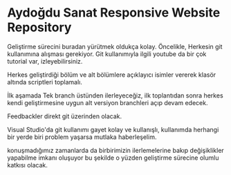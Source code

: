 # Aydoğdu Sanat Responsive Website Repository

Geliştirme sürecini buradan yürütmek oldukça kolay. Öncelikle, Herkesin git kullanımına alışması gerekiyor. Git kullanımıyla ilgili youtube da bir çok tutorial var, izleyebilirsiniz. 

 Herkes geliştirdiği bölüm ve alt bölümlere açıklayıcı isimler vererek klasör altında scriptleri toplamalı. 

 İlk aşamada Tek branch üstünden ilerleyeceğiz, ilk toplantıdan sonra herkes kendi geliştirmesine uygun alt versiyon branchleri açıp devam edecek. 

 Feedbackler direkt git üzerinden olacak. 

 Visual Studio'da git kullanımı gayet kolay ve kullanışlı, kullanımda herhangi bir yerde biri problem yaşarsa mutlaka haberleşelim. 

 konuşmadığımız zamanlarda da birbirimizin ilerlemelerine bakıp değişiklikler yapabilme imkanı oluşuyor bu şekilde o yüzden geliştirme sürecine olumlu katkısı olacak.


 
